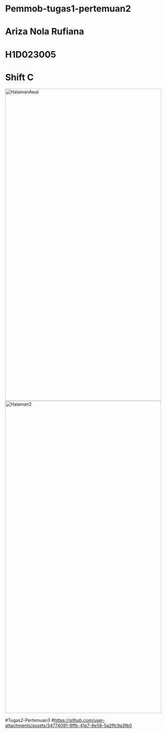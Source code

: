 # Pemmob-tugas1-pertemuan2
# Ariza Nola Rufiana
# H1D023005
# Shift C
<img width="500" height="1000" alt="HalamanAwal" src="https://github.com/user-attachments/assets/5aaa9581-fe16-4ec6-9c09-77551f102af3" /> <img width="500" height="1000" alt="Halaman2" src="https://github.com/user-attachments/assets/4ff1d865-da3e-4945-b071-36368fb18109" />

#Tugas2-Pertemuan3
#https://github.com/user-attachments/assets/34774091-9ffb-41e7-8e58-5a2ffc9a3fb0

